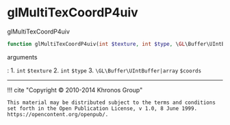# glMultiTexCoordP4uiv
glMultiTexCoordP4uiv

```php
function glMultiTexCoordP4uiv(int $texture, int $type, \GL\Buffer\UIntBuffer|array $coords) : void
```



arguments

:    1. `int` `$texture` 
    2. `int` `$type` 
    3. `\GL\Buffer\UIntBuffer|array` `$coords` 



---
     

!!! cite "Copyright © 2010-2014 Khronos Group"

    This material may be distributed subject to the terms and conditions set forth in the Open Publication License, v 1.0, 8 June 1999. https://opencontent.org/openpub/.